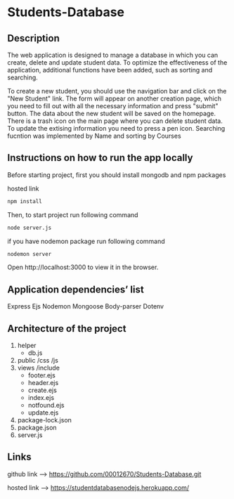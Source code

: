 # Students-Database


## Description

The web application is designed to manage a database in which you can create, delete and update student data. To optimize the effectiveness of the application, additional functions have been added, such as sorting and searching.

To create a new student, you should use the navigation bar and click on the "New Student" link. The form will appear on another creation page, which you need to fill out with all the necessary information and press "submit" button. The data about the new student will be saved on the homepage. 
There is a trash icon on the main page where you can delete student data. To update the extising information you need to press a pen icon. 
Searching fucntion was implemented by Name and sorting by Courses


## Instructions on how to run the app locally 

Before starting project, first you should install mongodb and npm packages

hosted link 

```bash
npm install
```

Then, to start project run following command 

```bash
node server.js
```
if you have nodemon package run following command

```bash
nodemon server
```

Open http://localhost:3000 to view it in the browser.



## Application dependencies’ list

Express
Ejs
Nodemon
Mongoose
Body-parser
Dotenv


## Architecture of the project 

1. helper
    - db.js
2. public
    /css
    /js
3. views 
    /include
    - footer.ejs
    - header.ejs
    - create.ejs
    - index.ejs
    - notfound.ejs
    - update.ejs
4. package-lock.json
5. package.json
6. server.js



## Links

github link -->
https://github.com/00012670/Students-Database.git

hosted link -->
https://studentdatabasenodejs.herokuapp.com/

